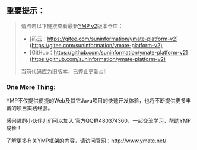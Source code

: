 ## 重要提示：

> 请点击以下链接查看最新[YMP v2](https://gitee.com/suninformation/ymate-platform-v2)版本仓库：
>
> - [码云：https://gitee.com/suninformation/ymate-platform-v2](https://gitee.com/suninformation/ymate-platform-v2)
> - [GitHub：https://github.com/suninformation/ymate-platform-v2](https://github.com/suninformation/ymate-platform-v2)
>
> 当前代码库为旧版本，已停止更新:p!! 

### **One More Thing**:

YMP不仅提供便捷的Web及其它Java项目的快速开发体验，也将不断提供更多丰富的项目实践经验。

感兴趣的小伙伴儿们可以加入 官方QQ群480374360，一起交流学习，帮助YMP成长！

了解更多有关YMP框架的内容，请访问官网：http://www.ymate.net/
